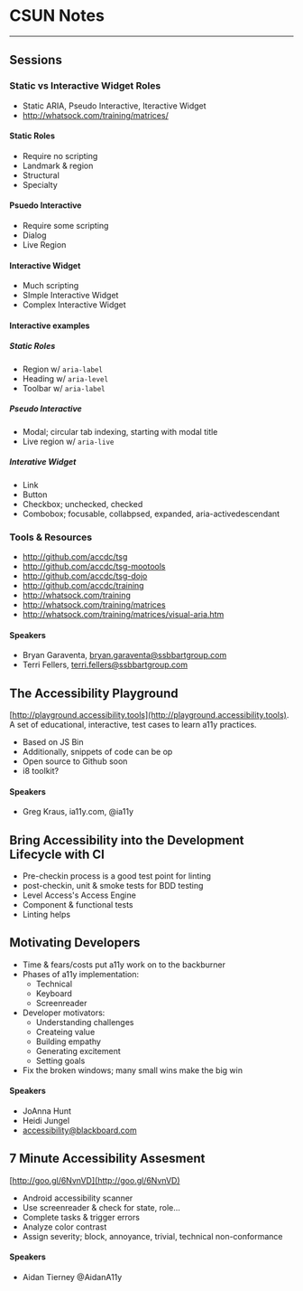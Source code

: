 # CSUN Notes
------------
## Sessions
### Static vs Interactive Widget Roles
- Static ARIA, Pseudo Interactive, Iteractive Widget
- http://whatsock.com/training/matrices/
#### Static Roles
- Require no scripting
- Landmark & region
- Structural
- Specialty
#### Psuedo Interactive
- Require some scripting
- Dialog
- Live Region
#### Interactive Widget
- Much scripting
- SImple Interactive Widget
- Complex Interactive Widget
#### Interactive examples
##### Static Roles
- Region w/ `aria-label`
- Heading w/ `aria-level`
- Toolbar w/ `aria-label`
##### Pseudo Interactive
- Modal; circular tab indexing, starting with modal title
- Live region w/ `aria-live`
##### Interative Widget
- Link
- Button
- Checkbox; unchecked, checked
- Combobox; focusable, collabpsed, expanded, aria-activedescendant
### Tools & Resources
- http://github.com/accdc/tsg
- http://github.com/accdc/tsg-mootools
- http://github.com/accdc/tsg-dojo
- http://github.com/accdc/training
- http://whatsock.com/training
- http://whatsock.com/training/matrices
- http://whatsock.com/training/matrices/visual-aria.htm
#### Speakers
- Bryan Garaventa, bryan.garaventa@ssbbartgroup.com
- Terri Fellers, terri.fellers@ssbbartgroup.com

## The Accessibility Playground
[http://playground.accessibility.tools](http://playground.accessibility.tools). A set of educational, interactive, test cases to learn a11y practices.
- Based on JS Bin
- Additionally, snippets of code can be op
- Open source to Github soon
- i8 toolkit?
#### Speakers
- Greg Kraus, ia11y.com, @ia11y

## Bring Accessibility into the Development Lifecycle with CI
- Pre-checkin process is a good test point for linting
- post-checkin, unit & smoke tests for BDD testing
- Level Access's Access Engine
- Component & functional tests
- Linting helps

## Motivating Developers
- Time & fears/costs put a11y work on to the backburner
- Phases of a11y implementation:
	+ Technical
	+ Keyboard
	+ Screenreader
- Developer motivators:
	+ Understanding challenges
	+ Createing value
	+ Building empathy
	+ Generating excitement
	+ Setting goals
- Fix the broken windows; many small wins make the big win
#### Speakers
- JoAnna Hunt
- Heidi Jungel
- accessibility@blackboard.com

## 7 Minute Accessibility Assesment
[http://goo.gl/6NvnVD](http://goo.gl/6NvnVD)
- Android accessibility scanner
- Use screenreader & check for state, role...
- Complete tasks & trigger errors
- Analyze color contrast
- Assign severity; block, annoyance, trivial, technical non-conformance

#### Speakers
- Aidan Tierney @AidanA11y



